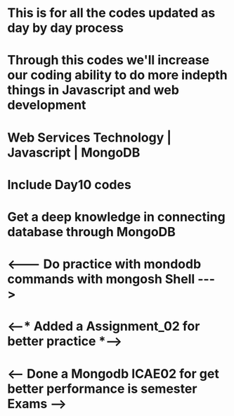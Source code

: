 # This is for all  the codes updated as day by day process
# Through this codes we'll increase our coding ability to do more indepth things in Javascript and web development


# Web Services Technology | Javascript | MongoDB
# Include Day10 codes


# Get a deep  knowledge in connecting database through MongoDB

# <--- Do practice with mondodb commands with mongosh Shell --->

# <--* Added a Assignment_02 for  better practice *-->

# <-- Done a Mongodb ICAE02 for get better performance is semester Exams -->